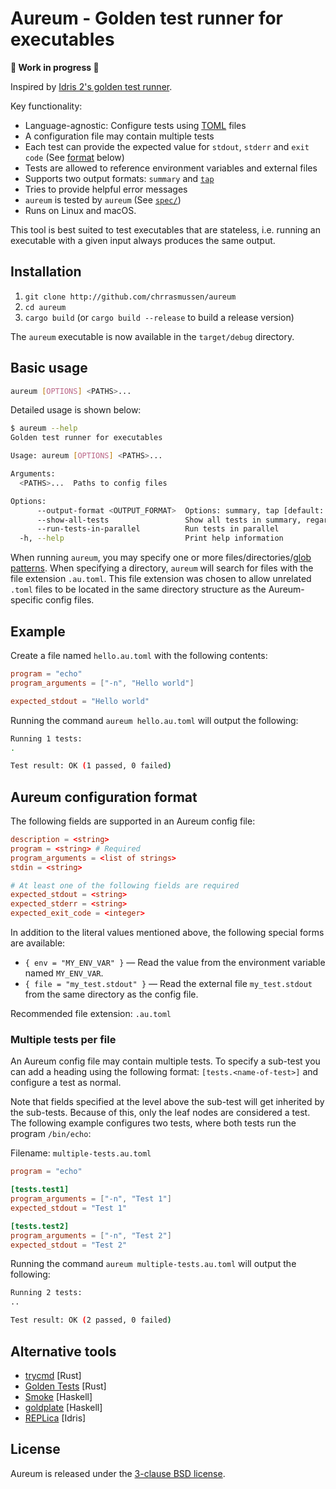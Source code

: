 # Aureum - Golden test runner for executables

**🚧 Work in progress 🚧**

Inspired by [Idris 2's golden test runner](https://github.com/idris-lang/Idris2/tree/main/tests).

Key functionality:
- Language-agnostic: Configure tests using [TOML](http://toml.io) files
- A configuration file may contain multiple tests
- Each test can provide the expected value for `stdout`, `stderr` and `exit code` (See [format](#aureum-configuration-format) below)
- Tests are allowed to reference environment variables and external files
- Supports two output formats: `summary` and [`tap`](http://testanything.org)
- Tries to provide helpful error messages
- `aureum` is tested by `aureum` (See [`spec/`](spec/))
- Runs on Linux and macOS.

This tool is best suited to test executables that are stateless, i.e. running an executable with a given input always produces the same output.


## Installation

1. `git clone http://github.com/chrrasmussen/aureum`
2. `cd aureum`
3. `cargo build` (or `cargo build --release` to build a release version)

The `aureum` executable is now available in the `target/debug` directory.


## Basic usage

```bash
aureum [OPTIONS] <PATHS>...
```

Detailed usage is shown below:

```bash
$ aureum --help
Golden test runner for executables

Usage: aureum [OPTIONS] <PATHS>...

Arguments:
  <PATHS>...  Paths to config files

Options:
      --output-format <OUTPUT_FORMAT>  Options: summary, tap [default: summary]
      --show-all-tests                 Show all tests in summary, regardless of test status
      --run-tests-in-parallel          Run tests in parallel
  -h, --help                           Print help information
```

When running `aureum`, you may specify one or more files/directories/[glob patterns](https://en.wikipedia.org/wiki/Glob_(programming)). When specifying a directory, `aureum` will search for files with the file extension `.au.toml`. This file extension was chosen to allow unrelated `.toml` files to be located in the same directory structure as the Aureum-specific config files.


## Example

Create a file named `hello.au.toml` with the following contents:

```toml
program = "echo"
program_arguments = ["-n", "Hello world"]

expected_stdout = "Hello world"
```

Running the command `aureum hello.au.toml` will output the following:

```bash
Running 1 tests:
.

Test result: OK (1 passed, 0 failed)
```


## Aureum configuration format

The following fields are supported in an Aureum config file:

```toml
description = <string>
program = <string> # Required
program_arguments = <list of strings>
stdin = <string>

# At least one of the following fields are required
expected_stdout = <string>
expected_stderr = <string>
expected_exit_code = <integer>
```

In addition to the literal values mentioned above, the following special forms are available:
- `{ env = "MY_ENV_VAR" }` — Read the value from the environment variable named `MY_ENV_VAR`.
- `{ file = "my_test.stdout" }` — Read the external file `my_test.stdout` from the same directory as the config file.

Recommended file extension: `.au.toml`


### Multiple tests per file

An Aureum config file may contain multiple tests. To specify a sub-test you can add a heading using the following format: `[tests.<name-of-test>]` and configure a test as normal.

Note that fields specified at the level above the sub-test will get inherited by the sub-tests. Because of this, only the leaf nodes are considered a test. The following example configures two tests, where both tests run the program `/bin/echo`:

Filename: ``multiple-tests.au.toml``

```toml
program = "echo"

[tests.test1]
program_arguments = ["-n", "Test 1"]
expected_stdout = "Test 1"

[tests.test2]
program_arguments = ["-n", "Test 2"]
expected_stdout = "Test 2"
```

Running the command `aureum multiple-tests.au.toml` will output the following:

```bash
Running 2 tests:
..

Test result: OK (2 passed, 0 failed)
```


## Alternative tools

- [trycmd](https://github.com/assert-rs/trycmd) [Rust]
- [Golden Tests](https://github.com/jfecher/golden-tests) [Rust]
- [Smoke](https://github.com/SamirTalwar/smoke) [Haskell]
- [goldplate](https://github.com/fugue/goldplate) [Haskell]
- [REPLica](https://github.com/ReplicaTest/REPLica) [Idris]


## License

Aureum is released under the [3-clause BSD license](LICENSE).
